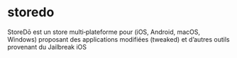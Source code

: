 # storedo
StoreDō est un store multi‑plateforme pour (iOS, Android, macOS, Windows) proposant des applications modifiées (tweaked) et d’autres outils provenant du Jailbreak iOS
